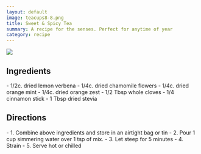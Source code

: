 ```yaml
---
layout: default
image: teacups8-8.png
title: Sweet & Spicy Tea
summary: A recipe for the senses. Perfect for anytime of year
category: recipe
---
```

<img src="{{site.baseurl}}/img/teacups8-8.png" class="img-resize">

<h2 class="recipe-center">Ingredients</h2>
- 1/2c. dried lemon verbena
- 1/4c. dried chamomile flowers
- 1/4c. dried orange mint
- 1/4c. dried orange zest
- 1/2 Tbsp whole cloves
- 1/4 cinnamon stick
- 1 Tbsp dried stevia

<h2 class="recipe-center">Directions</h2>
- 1. Combine above ingredients and store in an airtight bag or tin
- 2. Pour 1 cup simmering water over 1 tsp of mix.
- 3. Let steep for 5 minutes
- 4. Strain
- 5. Serve hot or chilled
